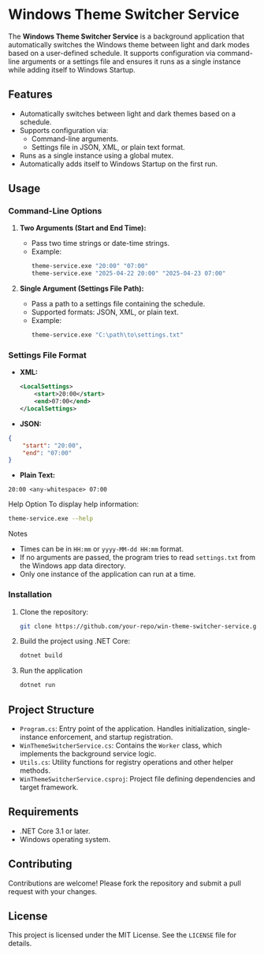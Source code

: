 # Windows Theme Switcher Service

The **Windows Theme Switcher Service** is a background application that automatically switches the Windows theme between light and dark modes based on a user-defined schedule. It supports configuration via command-line arguments or a settings file and ensures it runs as a single instance while adding itself to Windows Startup.

## Features

- Automatically switches between light and dark themes based on a schedule.
- Supports configuration via:
  - Command-line arguments.
  - Settings file in JSON, XML, or plain text format.
- Runs as a single instance using a global mutex.
- Automatically adds itself to Windows Startup on the first run.

## Usage

### Command-Line Options

1. **Two Arguments (Start and End Time):**
   - Pass two time strings or date-time strings.
   - Example:
     ```bash
     theme-service.exe "20:00" "07:00"
     theme-service.exe "2025-04-22 20:00" "2025-04-23 07:00"
     ```

2. **Single Argument (Settings File Path):**
   - Pass a path to a settings file containing the schedule.
   - Supported formats: JSON, XML, or plain text.
   - Example:
     ```bash
     theme-service.exe "C:\path\to\settings.txt"
     ```

### Settings File Format

- **XML:**
  ```xml
  <LocalSettings>
      <start>20:00</start>
      <end>07:00</end>
  </LocalSettings>
  ```
- **JSON:**
```json
{
    "start": "20:00",
    "end": "07:00"
}
```
- **Plain Text:**
```
20:00 <any-whitespace> 07:00
```
Help Option
To display help information:
```bash
theme-service.exe --help
```
Notes
- Times can be in `HH:mm` or `yyyy-MM-dd HH:mm` format.
- If no arguments are passed, the program tries to read `settings.txt` from the Windows app data directory.
- Only one instance of the application can run at a time.

### Installation

1. Clone the repository:
    ```bash
    git clone https://github.com/your-repo/win-theme-switcher-service.git
    ```
2. Build the project using .NET Core:
    ```bash
    dotnet build
    ```
3. Run the application
    ```bash
    dotnet run
    ```

## Project Structure
- `Program.cs`: Entry point of the application. Handles initialization, single-instance enforcement, and startup registration.
- `WinThemeSwitcherService.cs`: Contains the `Worker` class, which implements the background service logic.
- `Utils.cs`: Utility functions for registry operations and other helper methods.
- `WinThemeSwitcherService.csproj`: Project file defining dependencies and target framework.

## Requirements
- .NET Core 3.1 or later.
- Windows operating system.

## Contributing
Contributions are welcome! Please fork the repository and submit a pull request with your changes.

## License
This project is licensed under the MIT License. See the `LICENSE` file for details. 
